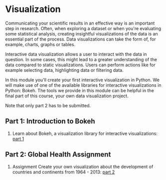 # Visualization

Communicating your scientific results in an effective way is an important step in research. Often, when exploring a dataset or when you're evaluating some statistical analysis, creating insightful visualizations of the data is an essential part of the process. Data visualizations can take the form of, for example, charts, graphs or tables. 

Interactive data visualization allows a user to interact with the data in question. In some cases, this might lead to a greater understanding of the data compared to static visualizations. Users can perform actions like for example selecting data, highlighting data or filtering data.

In this module you'll create your first interactive visualization in Python. We will make use of one of the available libraries for interactive visualizations in Python: Bokeh. The tools we provide in this module can be helpful in the final part of this course, your own data visualization project. 

Note that only part 2 has to be submitted.

## Part 1: Introduction to Bokeh

1. Learn about Bokeh, a visualization library for interactive visualizations: [part 1](/part_1/)

## Part 2: Global Health Assignment

1. <span class="badge badge-primary">Assignment</span> Create your own visualization about the development of countries and continents from 1964 - 2013: [part 2](/part_2/)


 